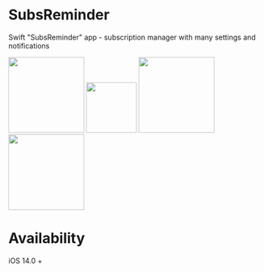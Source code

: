 # SubsReminder
Swift "SubsReminder" app - subscription manager with many settings and notifications

<img src="https://user-images.githubusercontent.com/54905627/150414727-e9af6352-f23c-42bb-8380-8dea99b23c77.png" width="150">
<img src="https://user-images.githubusercontent.com/54905627/150414746-1a61c442-65d5-4fca-b43e-fd4a09403d67.png" width="100">
<img src="https://user-images.githubusercontent.com/54905627/150414797-75bf67ce-63d0-473e-b795-830b0de5b7e1.png" width="150">
<img src="https://user-images.githubusercontent.com/54905627/150414757-b9f3a501-b8b4-46b3-b5f5-4d9681d08b4f.png" width="150">

# Availability

iOS 14.0 +

